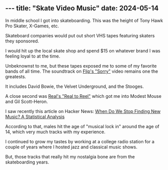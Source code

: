 ​​---
title: "Skate Video Music"
date: 2024-05-14
---

In middle school I got into skateboarding. This was the height of Tony Hawk Pro Skater, X-Games, etc.

Skateboard companies would put out short VHS tapes featuring skaters they sponsored.

I would hit up the local skate shop and spend $15 on whatever brand I was feeling loyal to at the time.

Unbeknownst to me, but these tapes exposed me to some of my favorite bands of all time. The soundtrack on [Flip's "Sorry"](https://www.skateboardmusic.com/sorry.htm) video remains one the greatests.

It includes David Bowie, the Velvet Underground, and the Stooges.

A close second was [Real's "Real to Reel"](https://www.skateboardmusic.com/realtoreel.htm) which got me into Modest Mouse and Gil Scott-Heron.

I saw recently this article on Hacker News: [When Do We Stop Finding New Music? A Statistical Analysis](https://www.statsignificant.com/p/when-do-we-stop-finding-new-music)

According to that, males hit the age of "musical lock in" around the age of 14, which very much tracks with my experience.

I continued to grow my tastes by working at a college radio station for a couple of years where I hosted jazz and classical music shows.

But, those tracks that really hit my nostalgia bone are from the skateboarding years.
